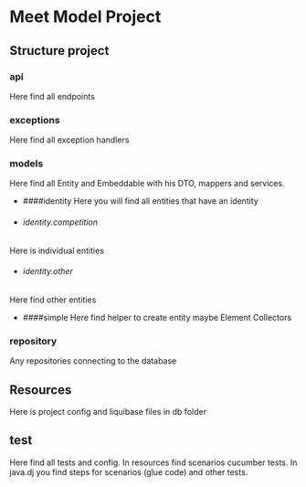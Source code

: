 # Meet Model Project

## Structure project

### api
Here find all endpoints
### exceptions
Here find all exception handlers

### models
Here find all Entity and Embeddable with his DTO, mappers and services.
- ####identity
Here you will find all entities that have an identity
- ###### identity.competition
Here is individual entities
- ###### identity.other
Here find other entities
- ####simple
Here find helper to create entity maybe Element Collectors

### repository
Any repositories connecting to the database

## Resources

Here is project config and liquibase files in db folder

## test
Here find all tests and config. In resources find scenarios cucumber tests.
In java.dj you find steps for scenarios (glue code) and other tests.